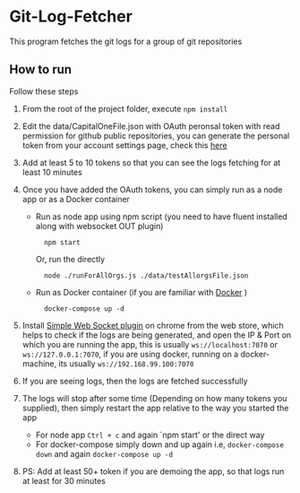 # Git-Log-Fetcher
This program fetches the git logs for a group of git repositories

## How to run
Follow these steps

1. From the root of the project folder, execute `npm install`

2. Edit the data/CapitalOneFile.json with OAuth peronsal token with read permission for github public repositories, you can generate the personal token from your account settings page, check this [here](https://github.com/settings/tokens)

3. Add at least 5 to 10 tokens so that you can see the logs fetching for at least 10 minutes 

4. Once you have added the OAuth tokens, you can simply run as a node app or as a Docker container
	- Run as node app using npm script (you need to have fluent installed along with websocket OUT plugin)
	
			npm start 
		
		Or, run the directly
		
			node ./runForAllOrgs.js ./data/testAllorgsFile.json

	- Run as Docker container (if you are familiar with [Docker](http://docker.com/) )
	
			docker-compose up -d 
			
5. Install [Simple Web Socket plugin](https://chrome.google.com/webstore/detail/simple-websocket-client/pfdhoblngboilpfeibdedpjgfnlcodoo?utm_source=chrome-ntp-icon) on chrome from the web store, which helps to check if the logs are being generated, and open the IP & Port on which you are running the app, this is usually `ws://localhost:7070` or `ws://127.0.0.1:7070`, if you are using docker, running on a docker-machine, its usually `ws://192.168.99.100:7070`

6. If you are seeing logs, then the logs are fetched successfully

7. The logs will stop after some time (Depending on how many tokens you supplied), then simply restart the app relative to the way you started the app

	- For node app `Ctrl + c` and again `npm start' or the direct way
	- For docker-compose simply down and up again i.e, `docker-compose down` and again `docker-compose up -d`
		
8. PS: Add at least 50+ token if you are demoing the app, so that logs run at least for 30 minutes
